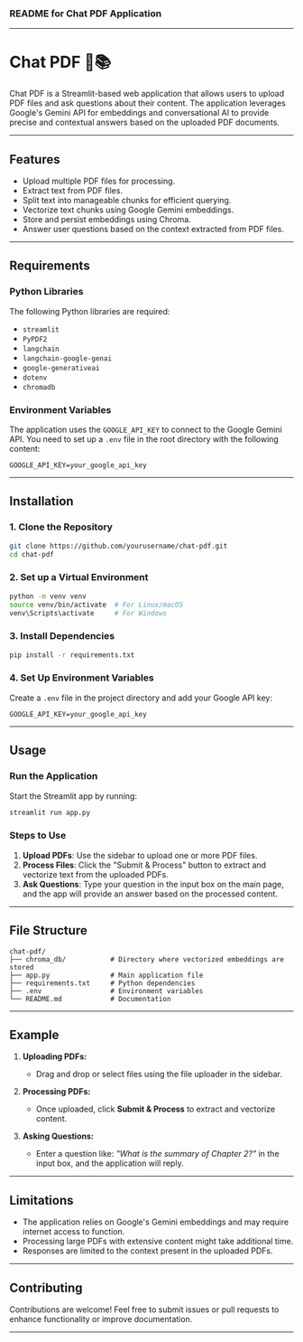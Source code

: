 ### README for Chat PDF Application

---

# Chat PDF 💬📚

Chat PDF is a Streamlit-based web application that allows users to upload PDF files and ask questions about their content. The application leverages Google's Gemini API for embeddings and conversational AI to provide precise and contextual answers based on the uploaded PDF documents.

---

## Features

- Upload multiple PDF files for processing.
- Extract text from PDF files.
- Split text into manageable chunks for efficient querying.
- Vectorize text chunks using Google Gemini embeddings.
- Store and persist embeddings using Chroma.
- Answer user questions based on the context extracted from PDF files.

---

## Requirements

### Python Libraries

The following Python libraries are required:

- `streamlit`
- `PyPDF2`
- `langchain`
- `langchain-google-genai`
- `google-generativeai`
- `dotenv`
- `chromadb`

### Environment Variables

The application uses the `GOOGLE_API_KEY` to connect to the Google Gemini API. You need to set up a `.env` file in the root directory with the following content:

```plaintext
GOOGLE_API_KEY=your_google_api_key
```

---

## Installation

### 1. Clone the Repository

```bash
git clone https://github.com/yourusername/chat-pdf.git
cd chat-pdf
```

### 2. Set up a Virtual Environment

```bash
python -m venv venv
source venv/bin/activate  # For Linux/macOS
venv\Scripts\activate     # For Windows
```

### 3. Install Dependencies

```bash
pip install -r requirements.txt
```

### 4. Set Up Environment Variables

Create a `.env` file in the project directory and add your Google API key:

```plaintext
GOOGLE_API_KEY=your_google_api_key
```

---

## Usage

### Run the Application

Start the Streamlit app by running:

```bash
streamlit run app.py
```

### Steps to Use

1. **Upload PDFs**: Use the sidebar to upload one or more PDF files.
2. **Process Files**: Click the "Submit & Process" button to extract and vectorize text from the uploaded PDFs.
3. **Ask Questions**: Type your question in the input box on the main page, and the app will provide an answer based on the processed content.

---

## File Structure

```
chat-pdf/
├── chroma_db/           # Directory where vectorized embeddings are stored
├── app.py               # Main application file
├── requirements.txt     # Python dependencies
├── .env                 # Environment variables
└── README.md            # Documentation
```

---

## Example

1. **Uploading PDFs:**
   - Drag and drop or select files using the file uploader in the sidebar.

2. **Processing PDFs:**
   - Once uploaded, click **Submit & Process** to extract and vectorize content.

3. **Asking Questions:**
   - Enter a question like: *"What is the summary of Chapter 2?"* in the input box, and the application will reply.

---

## Limitations

- The application relies on Google's Gemini embeddings and may require internet access to function.
- Processing large PDFs with extensive content might take additional time.
- Responses are limited to the context present in the uploaded PDFs.

---

## Contributing

Contributions are welcome! Feel free to submit issues or pull requests to enhance functionality or improve documentation.

---------
